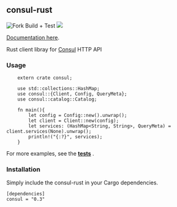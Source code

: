 ## consul-rust

![Fork Build + Test](https://github.com/jmcconnell26/consul-rust/workflows/Rust/badge.svg?branch=master)
[![](https://img.shields.io/crates/v/consul.svg)](https://crates.io/crates/consul)

[Documentation here](https://docs.rs/consul/).

Rust client libray for [Consul](http://consul.io/) HTTP API

### Usage

```
    extern crate consul;

    use std::collections::HashMap;
    use consul::{Client, Config, QueryMeta};
    use consul::catalog::Catalog;

    fn main(){
        let config = Config::new().unwrap();
        let client = Client::new(config);
		let services: (HashMap<String, String>, QueryMeta) = client.services(None).unwrap();
		println!("{:?}", services);
    }
```


For more examples, see the **[tests](https://github.com/stusmall/consul-rust/blob/master/tests)** .

### Installation

Simply include the consul-rust in your Cargo dependencies.

```
[dependencies]
consul = "0.3"
```
